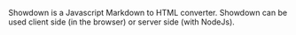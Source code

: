 Showdown is a Javascript Markdown to HTML converter. Showdown can be used client side (in the browser) or server side (with NodeJs).